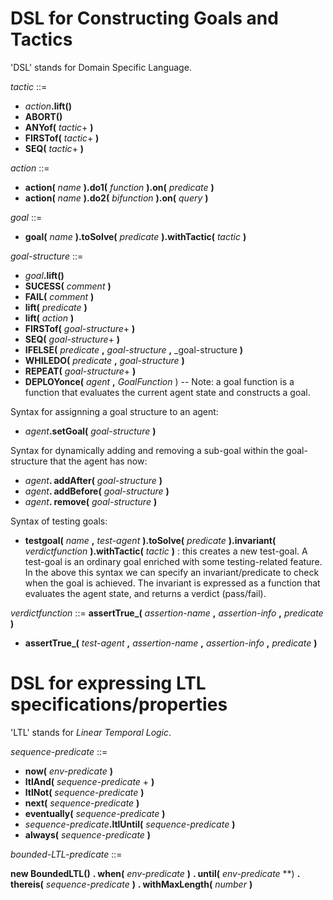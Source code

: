 # DSL for Constructing Goals and Tactics

'DSL' stands for Domain Specific Language.

_tactic_ ::=
  * _action_**.lift()**
  * **ABORT()**
  * **ANYof(** _tactic_+ **)**
  * **FIRSTof(** _tactic_+ **)**
  * **SEQ(** _tactic_+ **)**

_action_ ::=
  * **action(** _name_ **).do1(** _function_ **).on(** _predicate_ **)**
  * **action(** _name_ **).do2(** _bifunction_ **).on(** _query_ **)**

_goal_ ::=
  * **goal(** _name_ **).toSolve(** _predicate_ **).withTactic(** _tactic_ **)**

_goal-structure_ ::=
  * _goal_**.lift()**
  * **SUCESS(** _comment_ **)**
  * **FAIL(** _comment_ **)**
  * **lift(** _predicate_ **)**
  * **lift(** _action_ **)**
  * **FIRSTof(** _goal-structure_+ **)**
  * **SEQ(** _goal-structure_+ **)**
  * **IFELSE(** _predicate_ **,** _goal-structure_ **,** _goal-structure **)**
  * **WHILEDO(** _predicate_ **,** _goal-structure_ **)**
  * **REPEAT(** _goal-structure_+ **)**
  * **DEPLOYonce(** _agent_ **,** _GoalFunction_ )  -- Note: a goal function is a function that evaluates the current agent state and constructs a goal.

Syntax for assignning a goal structure to an agent:

 * _agent_**.setGoal(** _goal-structure_ **)**

Syntax for dynamically adding and removing a sub-goal within the goal-structure that the agent has now:

 * _agent_**. addAfter(** _goal-structure_ **)**
 * _agent_**. addBefore(** _goal-structure_ **)**
 * _agent_**. remove(** _goal-structure_ **)**


Syntax of testing goals:

 * **testgoal(** _name_ **,** _test-agent_ **).toSolve(** _predicate_ **).invariant(** _verdictfunction_ **).withTactic(** _tactic_ **)** : this creates a new test-goal. A test-goal is an ordinary goal enriched with some testing-related feature. In the above this syntax we can specify an invariant/predicate to check when the goal is achieved. The invariant is expressed as a function that evaluates the agent state, and returns a verdict (pass/fail).

  _verdictfunction_ ::= **assertTrue_(** _assertion-name_ **,** _assertion-info_ **,** _predicate_ **)**

* **assertTrue_(** _test-agent_ **,** _assertion-name_ **,** _assertion-info_ **,** _predicate_ **)**  

# DSL for expressing LTL specifications/properties

'LTL' stands for _Linear Temporal Logic_.

_sequence-predicate_ ::=

  * **now(** _env-predicate_ **)**
  * **ltlAnd(** _sequence-predicate_ + **)**
  * **ltlNot(** _sequence-predicate_ **)**
  * **next(** _sequence-predicate_ **)**
  * **eventually(** _sequence-predicate_ **)**
  * _sequence-predicate_**.ltlUntil(** _sequence-predicate_ **)**
  * **always(** _sequence-predicate_ **)**

_bounded-LTL-predicate_ ::=

  **new BoundedLTL()**
  **. when(** _env-predicate_ **)**
  **. until(** _env-predicate_ **)
  **. thereis(** _sequence-predicate_ **)**
  **. withMaxLength(** _number_ **)**
